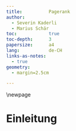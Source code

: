 ```yaml
---
title:          Pagerank
author:
  - Severin Kaderli
  - Marius Schär
toc:            true
toc-depth:      3
papersize:      a4
lang:           de-CH
links-as-notes:
  - true
geometry:
  - margin=2.5cm

---
```

[comment]: # (This is to achieve a pagebreak after the TOC and Timeline)
\newpage

# Einleitung
